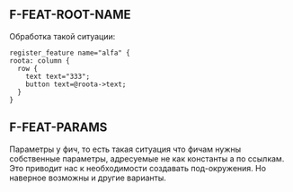 ## F-FEAT-ROOT-NAME
Обработка такой ситуации:
```
register_feature name="alfa" {
roota: column {
  row {
    text text="333";
    button text=@roota->text;
  }
}
```

## F-FEAT-PARAMS
Параметры у фич, то есть такая ситуация что фичам нужны собственные параметры, адресуемые не как константы а по ссылкам.
Это приводит нас к необходимости создавать под-окружения. Но наверное возможны и другие варианты.
